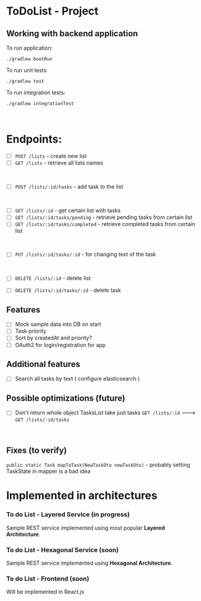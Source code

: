 # ToDoList - Project

## Working with backend application

To run application:
```
./gradlew bootRun
```
To run unit tests
```
./gradlew test
```
To run integration tests:
```
./gradlew integrationTest
```

<br>

# Endpoints:

* [ ] `POST /lists` - create new list
* [ ] `GET /lists` - retrieve all lists names

<br>

* [ ] `POST /lists/:id/tasks` - add task to the list

<br>

* [ ] `GET /lists/:id` - get certain list with tasks
* [ ] `GET /lists/:id/tasks/pending` - retrieve pending tasks from certain list
* [ ] `GET /lists/:id/tasks/completed` - retrieve completed tasks from certain list

<br>

* [ ] `PUT /lists/:id/tasks/:id` - for changing text of the task

<br>

* [ ] `DELETE /lists/:id` - delete list
* [ ] `DELETE /lists/:id/tasks/:id` - delete task


## Features
- [ ] Mock sample data into DB on start
- [ ] Task priority
- [ ] Sort by createdAt and priority? 
- [ ] OAuth2 for login/registration for app

## Additional features
- [ ] Search all tasks by text ( configure elasticsearch )

## Possible optimizations (future)
- [ ] Don't return whole object TasksList take just tasks `GET /lists/:id` ---> `GET /lists/:id/tasks`

<br>

## Fixes (to verify)
`public static Task mapToTask(NewTaskDto newTaskDto)` - probably setting TaskState in mapper is a bad idea


# Implemented in architectures

### To do List - Layered Service (in progress)
Sample REST service implemented using most popular **Layered Architecture**.

### To do List - Hexagonal Service (soon)
Sample REST service implemented using **Hexagonal Architecture**. 

### To do List - Frontend (soon)
Will be implemented in React.js
